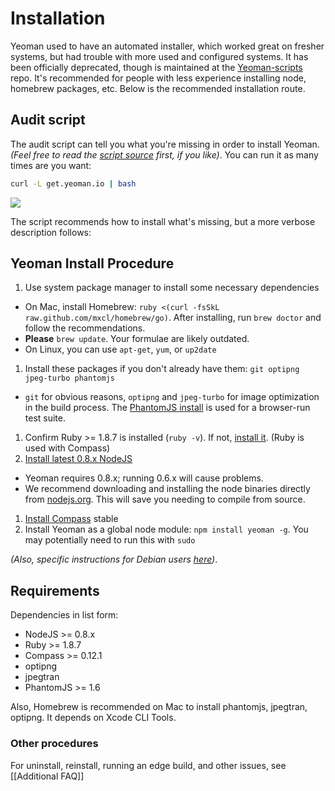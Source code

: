 # Installation

Yeoman used to have an automated installer, which worked great on fresher systems, but had trouble with more used and configured systems. It has been officially deprecated, though is maintained at the [Yeoman-scripts](https://github.com/tomlane/Yeoman-scripts) repo. It's recommended for people with less experience installing node, homebrew packages, etc.  Below is the recommended installation route.

## Audit script

The audit script can tell you what you're missing in order to install Yeoman. _(Feel free to read the [script source](https://github.com/yeoman/yeoman/blob/master/setup/install.sh) first, if you like)_. You can run it as many times are you want:

```sh
curl -L get.yeoman.io | bash
```

![](https://a248.e.akamai.net/camo.github.com/17d4523f378ce6aab85ce2901e09d87d016c266e/687474703a2f2f7061756c69726973682e636f6d2f692f6263383765302e706e67)

The script recommends how to install what's missing, but a more verbose description follows:

## Yeoman Install Procedure

1. Use system package manager to install some necessary dependencies
  * On Mac, install Homebrew: `ruby <(curl -fsSkL raw.github.com/mxcl/homebrew/go)`. After installing, run `brew doctor` and follow the recommendations. 
  * **Please** `brew update`. Your formulae are likely outdated.
  * On Linux, you can use `apt-get`, `yum`, or `up2date`
1. Install these packages if you don't already have them: `git optipng jpeg-turbo phantomjs`
  * `git` for obvious reasons, `optipng` and `jpeg-turbo` for image optimization in the build process. The [PhantomJS install](http://phantomjs.org/download.html) is used for a browser-run test suite.
1. Confirm Ruby >= 1.8.7 is installed (`ruby -v`). If not, [install it](http://www.ruby-lang.org/en/downloads/). (Ruby is used with Compass)
1. [Install latest 0.8.x NodeJS](http://nodejs.org/)  
  * Yeoman requires 0.8.x; running 0.6.x will cause problems. 
  * We recommend downloading and installing the node binaries directly from [nodejs.org](http://nodejs.org/download/). This will save you needing to compile from source. 
1. [Install Compass](http://compass-style.org/install/) stable
1. Install Yeoman as a global node module: `npm install yeoman -g`. You may potentially need to run this with `sudo`

_(Also, specific instructions for Debian users [here](https://github.com/yeoman/yeoman/issues/461))_.

## Requirements

Dependencies in list form:

* NodeJS >= 0.8.x
* Ruby >= 1.8.7
* Compass >= 0.12.1
* optipng
* jpegtran
* PhantomJS >= 1.6

Also, Homebrew is recommended on Mac to install phantomjs, jpegtran, optipng. It depends on Xcode CLI Tools.

### Other procedures

For uninstall, reinstall, running an edge build, and other issues, see [[Additional FAQ]]
